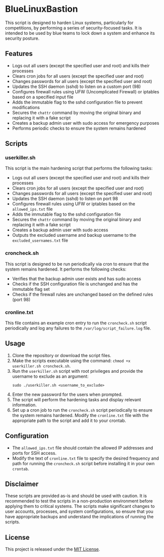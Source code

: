 # BlueLinuxBastion

This script is designed to harden Linux systems, particularly for competitions, by performing a series of security-focused tasks. It is intended to be used by blue teams to lock down a system and enhance its security posture.

## Features

- Logs out all users (except the specified user and root) and kills their processes
- Clears cron jobs for all users (except the specified user and root)
- Changes passwords for all users (except the specified user and root)
- Updates the SSH daemon (sshd) to listen on a custom port (98)
- Configures firewall rules using UFW (Uncomplicated Firewall) or iptables based on a specified input file
- Adds the immutable flag to the sshd configuration file to prevent modifications
- Secures the `chattr` command by moving the original binary and replacing it with a fake script
- Creates a backup admin user with sudo access for emergency purposes
- Performs periodic checks to ensure the system remains hardened

## Scripts

### userkiller.sh

This script is the main hardening script that performs the following tasks:
- Logs out all users (except the specified user and root) and kills their processes
- Clears cron jobs for all users (except the specified user and root)
- Changes passwords for all users (except the specified user and root)
- Updates the SSH daemon (sshd) to listen on port 98
- Configures firewall rules using UFW or iptables based on the `allowed_ips.txt` file
- Adds the immutable flag to the sshd configuration file
- Secures the `chattr` command by moving the original binary and replacing it with a fake script
- Creates a backup admin user with sudo access
- Outputs the excluded username and backup username to the `excluded_usernames.txt` file

### croncheck.sh

This script is designed to be run periodically via cron to ensure that the system remains hardened. It performs the following checks:
- Verifies that the backup admin user exists and has sudo access
- Checks if the SSH configuration file is unchanged and has the immutable flag set
- Checks if the firewall rules are unchanged based on the defined rules (port 98)

### cronline.txt

This file contains an example cron entry to run the `croncheck.sh` script periodically and log any failures to the `/var/log/script_failure.log` file.

## Usage

1. Clone the repository or download the script files.
2. Make the scripts executable using the command: `chmod +x userkiller.sh croncheck.sh`.
3. Run the `userkiller.sh` script with root privileges and provide the username to exclude as an argument:
   ```
   sudo ./userkiller.sh <username_to_exclude>
   ```
4. Enter the new password for the users when prompted.
5. The script will perform the hardening tasks and display relevant information.
6. Set up a cron job to run the `croncheck.sh` script periodically to ensure the system remains hardened. Modify the `cronline.txt` file with the appropriate path to the script and add it to your crontab.

## Configuration

- The `allowed_ips.txt` file should contain the allowed IP addresses and ports for SSH access.
- Modify the text of `cronline.txt` file to specify the desired frequency and path for running the `croncheck.sh` script before installing it in your own `crontab`.

## Disclaimer

These scripts are provided as-is and should be used with caution. It is recommended to test the scripts in a non-production environment before applying them to critical systems. The scripts make significant changes to user accounts, processes, and system configurations, so ensure that you have appropriate backups and understand the implications of running the scripts.

## License

This project is released under the [MIT License](https://opensource.org/licenses/MIT).